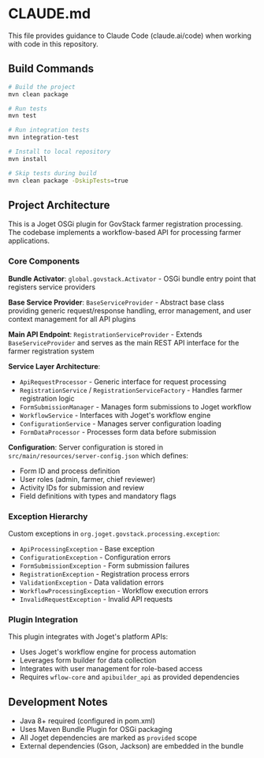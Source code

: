 # CLAUDE.md

This file provides guidance to Claude Code (claude.ai/code) when working with code in this repository.

## Build Commands

```bash
# Build the project
mvn clean package

# Run tests
mvn test

# Run integration tests
mvn integration-test

# Install to local repository
mvn install

# Skip tests during build
mvn clean package -DskipTests=true
```

## Project Architecture

This is a Joget OSGi plugin for GovStack farmer registration processing. The codebase implements a workflow-based API for processing farmer applications.

### Core Components

**Bundle Activator**: `global.govstack.Activator` - OSGi bundle entry point that registers service providers

**Base Service Provider**: `BaseServiceProvider` - Abstract base class providing generic request/response handling, error management, and user context management for all API plugins

**Main API Endpoint**: `RegistrationServiceProvider` - Extends `BaseServiceProvider` and serves as the main REST API interface for the farmer registration system

**Service Layer Architecture**:
- `ApiRequestProcessor` - Generic interface for request processing
- `RegistrationService` / `RegistrationServiceFactory` - Handles farmer registration logic
- `FormSubmissionManager` - Manages form submissions to Joget workflow
- `WorkflowService` - Interfaces with Joget's workflow engine
- `ConfigurationService` - Manages server configuration loading
- `FormDataProcessor` - Processes form data before submission

**Configuration**: Server configuration is stored in `src/main/resources/server-config.json` which defines:
- Form ID and process definition
- User roles (admin, farmer, chief reviewer)
- Activity IDs for submission and review
- Field definitions with types and mandatory flags

### Exception Hierarchy

Custom exceptions in `org.joget.govstack.processing.exception`:
- `ApiProcessingException` - Base exception
- `ConfigurationException` - Configuration errors
- `FormSubmissionException` - Form submission failures
- `RegistrationException` - Registration process errors
- `ValidationException` - Data validation errors
- `WorkflowProcessingException` - Workflow execution errors
- `InvalidRequestException` - Invalid API requests

### Plugin Integration

This plugin integrates with Joget's platform APIs:
- Uses Joget's workflow engine for process automation
- Leverages form builder for data collection
- Integrates with user management for role-based access
- Requires `wflow-core` and `apibuilder_api` as provided dependencies

## Development Notes

- Java 8+ required (configured in pom.xml)
- Uses Maven Bundle Plugin for OSGi packaging
- All Joget dependencies are marked as `provided` scope
- External dependencies (Gson, Jackson) are embedded in the bundle